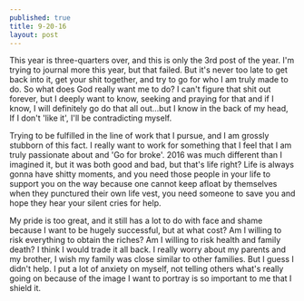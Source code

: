 ```yaml
---
published: true
title: 9-20-16
layout: post
---
```

This year is three-quarters over, and this is only the 3rd post of the year. I'm trying to journal more this year, but that failed. But it's never too late to get back into it, get your shit together, and try to go for who I am truly made to do. So what does God really want me to do? I can't figure that shit out forever, but I deeply want to know, seeking and praying for that and if I know, I will definitely go do that all out...but I know in the back of my head, If I don't 'like it', I'll be contradicting myself.

Trying to be fulfilled in the line of work that I pursue, and I am grossly stubborn of this fact. I really want to work for something that I feel that I am truly passionate about and 'Go for broke'. 2016 was much different than I imagined it, but it was both good and bad, but that's life right? Life is always gonna have shitty moments, and you need those people in your life to support you on the way because one cannot keep afloat by themselves when they punctured their own life vest, you need someone to save you and hope they hear your silent cries for help.

My pride is too great, and it still has a lot to do with face and shame because I want to be hugely successful, but at what cost? Am I willing to risk everything to obtain the riches? Am I willing to risk health and family death? I think I would trade it all back. I really worry about my parents and my brother, I wish my family was close similar to other families. But I guess I didn't help. I put a lot of anxiety on myself, not telling others what's really going on because of the image I want to portray is so important to me that I shield it.